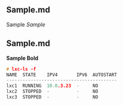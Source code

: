 
## Sample.md

Sample
*Sample*

Sample.md
---------

**Sample Bold**

```c
# lxc-ls -f
NAME  STATE    IPV4       IPV6  AUTOSTART
-----------------------------------------
lxc1  RUNNING  10.0.3.23  -     NO
lxc2  STOPPED  -          -     NO
lxc3  STOPPED  -          -     NO
```
